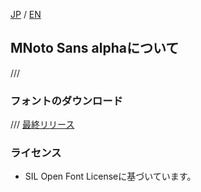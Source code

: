 [JP](README.md) / [EN](README-EN.md)

## MNoto Sans alphaについて

///


### フォントのダウンロード

///
[最終リリース](https://github.com/fontworks-fonts/RocknRoll/tree/master/fonts/ttf)


### ライセンス

* SIL Open Font Licenseに基づいています。
